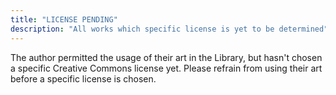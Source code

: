 ```yaml
---
title: "LICENSE PENDING"
description: "All works which specific license is yet to be determined"
---
```


The author permitted the usage of their art in the Library, but hasn't chosen a specific Creative Commons license yet. Please refrain from using their art before a specific license is chosen.